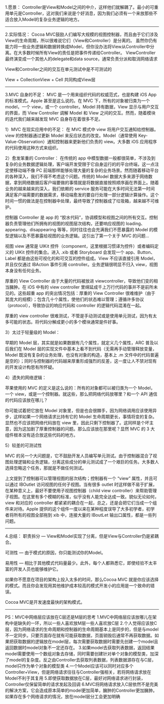 
1.愿景：
Controller是View和Model之间的中介，这样他们就解耦了。最小的可重用单元是Controller，这对我们来说是个好消息，因为我们必须有一个来放那些不适合放入Model的复杂业务逻辑的地方。

---------------------------------------------------------------------------------------------------

2.实际情况：
Cocoa MVC鼓励人们编写大规模的视图控制器，而且由于它们涉及View的生命周期，所以很难说它们（View和Controller）是分离的。
虽然你仍有能力将一些业务逻辑和数据转换成Model，但你没办法将View从Controller中分离。在大多数时候所有View的责任是把事件传递给Controller。
ViewController最终演变成一个其他人的delegate和data source，通常负责分派和取消网络请求

View和Controller之间的交互在单元测试中是不可测试的

View + CollectionView + Cell 共同构成View层

---------------------------------------------------------------------------------------------------

3.MVC 自身的不足：
MVC 是一个用来组织代码的权威范式，也是构建 iOS App 的标准模式。Apple 甚至是这么说的。在 MVC 下，所有的对象被归类为一个 model，一个 view，或一个 controller。Model 持有数据，View 显示与用户交互的界面，而 View Controller 调解 Model 和 View 之间的交互。然而，随着模块的迭代我们越来越发现 MVC 自身存在着很多不足。

1）MVC 在现实应用中的不足：
在 MVC 模式中 view 将用户交互通知给控制器。view 的控制器通过更新 Model 来反应状态的改变。Model（通常使用 Key-Value-Observation）通知控制器来更新他们负责的 view。大多数 iOS 应用程序的代码使用这种方式来组织。

2）愈发笨重的 Controller：
在传统的 app 中模型数据一般都很简单，不涉及到复杂的业务数据逻辑处理，客户端开发受限于它自身运行的的平台终端，这一点注定使移动端不像 PC 前端那样能够处理大量的复杂的业务场景。然而随着移动平台的各种深入，我们不得不考虑这个问题。传统的 Model 数据大多来源于网络数据，拿到网络数据后客户端要做的事情就是将数据直接按照顺序画在界面上。随着业务的越来越来的深入，我们依赖的 service 服务可能在大多时间无法第一时间满足客户端需要的数据需求，移动端愈发的要自行处理一部分逻辑计算操作。这个时间一惯的做法是在控制器中处理，最终导致了控制器成了垃圾箱，越来越不可维护。

控制器 Controller 是 app 的 “胶水代码”，协调模型和视图之间的所有交互。控制器负责管理他们所拥有的视图的视图层次结构，还要响应视图的 loading、appearing、disappearing 等等，同时往往也会充满我们不愿暴露的 Model 的模型逻辑以及不愿暴露给视图的业务逻辑。这引出了第一个关于 MVC 的问题...

视图 view 通常是 UIKit 控件（component，这里根据习惯译为控件）或者编码定义的 UIKit 控件的集合。进入 .xib 或者 Storyboard 会发现一个 app、Button、Label 都是由这些可视化的和可交互的控件组成。View 不应该直接引用 Model，并且仅仅通过 IBAction 事件引用 controller。业务逻辑很明显不归入 view，视图本身没有任何业务。

厚重的 View Controller 由于大量的代码被放进 viewcontroller，导致他们变的相当臃肿。在 iOS 中有的 view controller 里绵延成千上万行代码的事并不是前所未见的。这些超重 app 的突出情况包括：厚重的 View Controller 很难维护（由于其庞大的规模）；包含几十个属性，使他们的状态难以管理；遵循许多协议（protocol），导致协议的响应代码和 controller 的逻辑代码混淆在一起。

厚重的 view controller 很难测试，不管是手动测试或是使用单元测试，因为有太多可能的状态。将代码分解成更小的多个模块通常是件好事。

3）太过于轻量级的 Model：

早期的 Model 层，其实就是如果数据有几个属性，就定义几个属性，ARC 普及以后我们在 Model 层的实现文件中基本上看不到代码（无需再手动管理释放变量，Model 既没有复杂的业务处理，也没有对象的构造，基本上 .m 文件中的代码普遍是空的）；同时与控制器的代码越来厚重形成强烈的反差，这一度让人不禁对现有的开发设计构思有所怀疑。

4）遗失的网络逻辑：

苹果使用的 MVC 的定义是这么说的：所有的对象都可以被归类为一个 Model，一个 view，或是一个控制器。就这些，那么把网络代码放哪里？和一个 API 通信的代码应该放在哪儿？

你可能试着把它放在 Model 对象里，但是也会很棘手，因为网络调用应该使用异步，这样如果一个网络请求比持有它的 Model 生命周期更长，事情将变的复杂。显然也不应该把网络代码放在 view 里，因此只剩下控制器了。这同样是个坏主意，因为这加剧了厚重控制器的问题。那么应该放在那里呢？显然 MVC 的 3 大组件根本没有适合放这些代码的地方。

5）较差的可测试性

MVC 的另一个大问题是，它不鼓励开发人员编写单元测试。由于控制器混合了视图处理逻辑和业务逻辑，分离这些成分的单元测试成了一个艰巨的任务。大多数人选择忽略这个任务，那就是不做任何测试。

上文提到了控制器可以管理视图的层次结构；控制器有一个 “view” 属性，并且可以通过 IBOutlet 访问视图的任何子视图。当有很多 outlet 时这样做不易于扩展，在某种意义上，最好不要使用子视图控制器（child view controller）来帮助管理子视图。在这里有多个模糊的标准，似乎没有人能完全达成一致。貌似无论如何，view 和对应的 controller 都紧紧的耦合在一起，总之，还是会把它们当成一个组件来对待。Apple 提供的这个组件一度以来在某种程度误导了大多初学者，初学者将所有的视图全部拖到 xib 中，连接大量的 IBoutLet 输出口属性，都是一些列问题。

---------------------------------------------------------------------------------------------------

4.总结：
职责拆分 — View和Model实现了分离，但是View与Controller仍是紧耦合。

可测性 — 由于模式的原因，你只能测试你的Model。

易用性 — 相比于其他模式代码量最少。此外，每个人都熟悉它，即使经验不太丰富的开发人员也能够维护它。

如果你不愿意在项目的架构上投入太多的时间，那么Cocoa MVC 就是你应该选择的模式。而且你会发现用其他维护成本较高的模式开发小的应用是一个致命的错误。

Cocoa MVC是开发速度最快的架构模式。

---------------------------------------------------------------------------------------------------

PS：MVC中网络层应该放在C层还是M层的思考
1.MVC中网络层应该放哪儿在架构中是缺失的一环，所以一些人喜欢放M层一些人喜欢放C层
2.个人觉得应该放C层，因为网络请求的生命周期和控制器的生命周期基本上是同步的，但是与model不一定同步。只要页面存在就有可能获取数据，页面销毁后通常不再获取数据。如果把获取数据的逻辑放在model层，每次需要获取数据时需要先创建一个model且返回数据时model对象不一定还存在。
3.如果model去获取列表数据，返回结果model需要使用一个数组对象去存储，同时需要创建针对单个对象的模型类，加深了model的复杂度。反之由Controller去获取列表数据，列表数据源存在与C层，model只作为单个对象的模型类
4.一个Model应该可以同时对应多个Controller+View，但是网络请求往往与Controller强相关，若将网络请求放在Model不利于其复用
5.即使获取数据放在C层，最好对网络请求进行封装，Controller仅保留简单的请求发起及回调
6.MVC将网络请求放入C层依然不是完美的解决方案，它会造成原本简单的model更加简单，臃肿的Controller更加臃肿。如果存在多个网络请求的情况，放在model层分工会更加明确

